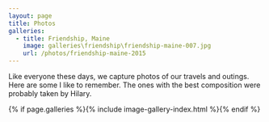 ```yaml
---
layout: page
title: Photos
galleries:
  - title: Friendship, Maine
    image: galleries\friendship\friendship-maine-007.jpg
    url: /photos/friendship-maine-2015
---
```

Like everyone these days, we capture photos of our travels and outings.  Here are some I like to remember.  The ones with the best composition were probably taken by Hilary. 

{% if page.galleries %}{% include image-gallery-index.html %}{% endif %}
